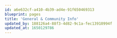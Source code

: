 ```yaml
---
id: a6e632cf-a410-4b39-ad4e-91f650469313
blueprint: pages
title: 'General & Community Info'
updated_by: 188126a4-88f3-4d82-9c1a-fec13910994f
updated_at: 1650129786
---
```

